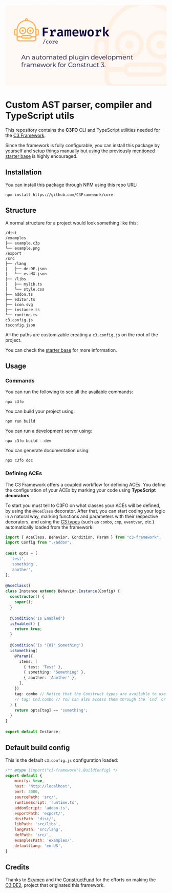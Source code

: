 
<p align="center">
<img src="https://raw.githubusercontent.com/C3Framework/.github/main/assets/banner-core.png" alt="">
</p>

# Custom AST parser, compiler and TypeScript utils

This repository contains the **C3FO** CLI and TypeScript utilities needed for the [C3 Framework](https://github.com/C3Framework/framework).

Since the framework is fully configurable, you can install this package by yourself and setup things manually but using the previously [mentioned starter base](https://github.com/C3Framework/framework) is highly encouraged.

## Installation

You can install this package through NPM using this repo URL:

```
npm install https://github.com/C3Framework/core
```

## Structure

A normal structure for a project would look something like this:

```
/dist
/examples
├── example.c3p
└── example.png
/export
/src
├── /lang
│   ├── de-DE.json
│   └── es-MX.json
├── /libs
│   ├── mylib.ts
│   └── style.css
├── addon.ts
├── editor.ts
├── icon.svg
├── instance.ts
└── runtime.ts
c3.config.js
tsconfig.json
```

All the paths are customizable creating a `c3.config.js` on the root of the project.

You can check the [starter base](https://github.com/C3Framework/framework) for more information.

## Usage

### Commands

You can run the following to see all the available commands:

```
npx c3fo
```

You can build your project using:

```
npm run build
```

You can run a development server using:

```
npx c3fo build --dev
```

You can generate documentation using:

```
npx c3fo doc
```

### Defining ACEs

The C3 Framework offers a coupled workflow for defining ACEs. You define the configuration of your ACEs by marking your code using **TypeScript decorators**.

To start you must tell to C3FO on what classes your ACEs will be defined, by using the `@AceClass` decorator. After that, you can start coding your logic in a natural way, marking functions and parameters with their respective decorators, and using the [C3 types](https://www.construct.net/en/make-games/manuals/addon-sdk/reference/pluginproperty#internalH1Link0) (such as `combo`, `cmp`, `eventvar`, etc.) automatically loaded from the framework:

```ts
import { AceClass, Behavior, Condition, Param } from "c3-framework";
import Config from "./addon";

const opts = [
  'test',
  'something',
  'another',
];

@AceClass()
class Instance extends Behavior.Instance(Config) {
  constructor() {
    super();
  }

  @Condition('Is Enabled')
  isEnabled() {
    return true;
  }

  @Condition('Is "{0}" Something')
  isSomething(
    @Param({
      items: [
        { test: 'Test' },
        { something: 'Something' },
        { another: 'Another' },
      ],
    })
    tag: combo // Notice that the Construct types are available to use on TypeScript
    // tag: Cnd.combo // You can also access them through the `Cnd` or `Act` namespaces
  ) {
    return opts[tag] == 'something';
  }
}

export default Instance;
```

## Default build config

This is the default `c3.config.js` configuration loaded:

```js
/** @type {import("c3-framework").BuildConfig} */
export default {
    minify: true,
    host: 'http://localhost',
    port: 3000,
    sourcePath: 'src/',
    runtimeScript: 'runtime.ts',
    addonScript: 'addon.ts',
    exportPath: 'export/',
    distPath: 'dist/',
    libPath: 'src/libs',
    langPath: 'src/lang',
    defPath: 'src/',
    examplesPath: 'examples/',
    defaultLang: 'en-US',
}
```

## Credits

Thanks to [Skymen](https://github.com/skymen) and the [ConstructFund](https://github.com/ConstructFund) for the efforts on making the [C3IDE2](https://github.com/ConstructFund/c3ide2-framework), project that originated this framework.
